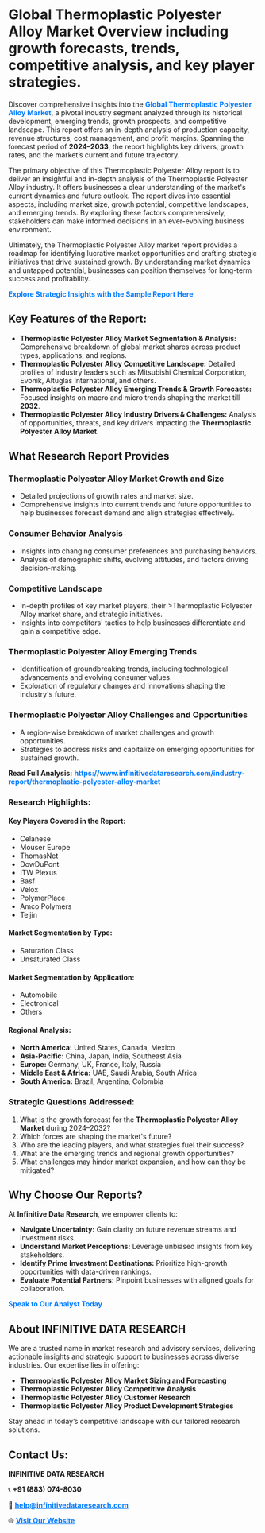 <h1>Global Thermoplastic Polyester Alloy Market Overview including growth forecasts, trends, competitive analysis, and key player strategies.</h1>
<p>
Discover comprehensive insights into the 
<a href="https://www.infinitivedataresearch.com/industry-report/thermoplastic-polyester-alloy-market" rel="dofollow" style="color: #007BFF; text-decoration: none;"><strong>Global Thermoplastic Polyester Alloy Market</strong></a>, a pivotal industry segment analyzed through its historical development, emerging trends, growth prospects, and competitive landscape. This report offers an in-depth analysis of production capacity, revenue structures, cost management, and profit margins. Spanning the forecast period of <strong>2024–2033</strong>, the report highlights key drivers, growth rates, and the market’s current and future trajectory.
</p>
<p>
The primary objective of this Thermoplastic Polyester Alloy report is to deliver an insightful and in-depth analysis of the Thermoplastic Polyester Alloy industry. It offers businesses a clear understanding of the market's current dynamics and future outlook. The report dives into essential aspects, including market size, growth potential, competitive landscapes, and emerging trends. By exploring these factors comprehensively, stakeholders can make informed decisions in an ever-evolving business environment.
</p>
<p>
Ultimately, the Thermoplastic Polyester Alloy market report provides a roadmap for identifying lucrative market opportunities and crafting strategic initiatives that drive sustained growth. By understanding market dynamics and untapped potential, businesses can position themselves for long-term success and profitability.
</p>
<p>
<a href="https://www.infinitivedataresearch.com/request-sample/reportId=105756" style="color: #007BFF; text-decoration: none;"><strong>Explore Strategic Insights with the Sample Report Here</strong></a>
</p>

<h2>Key Features of the Report:</h2>
<ul>
<li><strong>Thermoplastic Polyester Alloy Market Segmentation & Analysis:</strong> Comprehensive breakdown of global market shares across product types, applications, and regions.</li>
<li><strong>Thermoplastic Polyester Alloy Competitive Landscape:</strong> Detailed profiles of industry leaders such as Mitsubishi Chemical Corporation, Evonik, Altuglas International, and others.</li>
<li><strong>Thermoplastic Polyester Alloy Emerging Trends & Growth Forecasts:</strong> Focused insights on macro and micro trends shaping the market till <strong>2032</strong>.</li>
<li><strong>Thermoplastic Polyester Alloy Industry Drivers & Challenges:</strong> Analysis of opportunities, threats, and key drivers impacting the <strong>Thermoplastic Polyester Alloy Market</strong>.</li>
</ul>

<h2>What Research Report Provides</h2>
<h3>Thermoplastic Polyester Alloy Market Growth and Size</h3>
<ul>
<li>Detailed projections of growth rates and market size.</li>
<li>Comprehensive insights into current trends and future opportunities to help businesses forecast demand and align strategies effectively.</li>
</ul>

<h3>Consumer Behavior Analysis</h3>
<ul>
<li>Insights into changing consumer preferences and purchasing behaviors.</li>
<li>Analysis of demographic shifts, evolving attitudes, and factors driving decision-making.</li>
</ul>

<h3>Competitive Landscape</h3>
<ul>
<li>In-depth profiles of key market players, their >Thermoplastic Polyester Alloy market share, and strategic initiatives.</li>
<li>Insights into competitors' tactics to help businesses differentiate and gain a competitive edge.</li>
</ul>

<h3>Thermoplastic Polyester Alloy Emerging Trends</h3>
<ul>
<li>Identification of groundbreaking trends, including technological advancements and evolving consumer values.</li>
<li>Exploration of regulatory changes and innovations shaping the industry's future.</li>
</ul>

<h3>Thermoplastic Polyester Alloy Challenges and Opportunities</h3>
<ul>
<li>A region-wise breakdown of market challenges and growth opportunities.</li>
<li>Strategies to address risks and capitalize on emerging opportunities for sustained growth.</li>
</ul>
<p><strong>Read Full Analysis:</strong> <a href="https://www.infinitivedataresearch.com/industry-report/thermoplastic-polyester-alloy-market" rel="dofollow" style="color: #007BFF; text-decoration: none;"><strong>https://www.infinitivedataresearch.com/industry-report/thermoplastic-polyester-alloy-market</strong></a></p>
<h3>Research Highlights:</h3>
<h4>Key Players Covered in the Report:</h4>
<ul><li>Celanese</li><li>Mouser Europe</li><li>ThomasNet</li><li>DowDuPont</li><li>ITW Plexus</li><li>Basf</li><li>Velox</li><li>PolymerPlace</li><li>Amco Polymers</li><li>Teijin</li></ul>
<h4>Market Segmentation by Type:</h4>
<ul><li>Saturation Class</li><li>Unsaturated Class</li></ul>
<h4>Market Segmentation by Application:</h4>
<ul><li>Automobile</li><li>Electronical</li><li>Others</li></ul>

<h4>Regional Analysis:</h4>
<ul>
<li><strong>North America:</strong> United States, Canada, Mexico</li>
<li><strong>Asia-Pacific:</strong> China, Japan, India, Southeast Asia</li>
<li><strong>Europe:</strong> Germany, UK, France, Italy, Russia</li>
<li><strong>Middle East & Africa:</strong> UAE, Saudi Arabia, South Africa</li>
<li><strong>South America:</strong> Brazil, Argentina, Colombia</li>
</ul>

<h3>Strategic Questions Addressed:</h3>
<ol>
<li>What is the growth forecast for the <strong>Thermoplastic Polyester Alloy Market</strong> during 2024–2032?</li>
<li>Which forces are shaping the market's future?</li>
<li>Who are the leading players, and what strategies fuel their success?</li>
<li>What are the emerging trends and regional growth opportunities?</li>
<li>What challenges may hinder market expansion, and how can they be mitigated?</li>
</ol>

<h2>Why Choose Our Reports?</h2>
<p>At <strong>Infinitive Data Research</strong>, we empower clients to:</p>
<ul>
<li><strong>Navigate Uncertainty:</strong> Gain clarity on future revenue streams and investment risks.</li>
<li><strong>Understand Market Perceptions:</strong> Leverage unbiased insights from key stakeholders.</li>
<li><strong>Identify Prime Investment Destinations:</strong> Prioritize high-growth opportunities with data-driven rankings.</li>
<li><strong>Evaluate Potential Partners:</strong> Pinpoint businesses with aligned goals for collaboration.</li>
</ul>
<p><a href="https://www.infinitivedataresearch.com/industry-report/thermoplastic-polyester-alloy-market" rel="dofollow" style="color: #007BFF; text-decoration: none;"><strong>Speak to Our Analyst Today</strong></a></p>

<h2>About INFINITIVE DATA RESEARCH</h2>
<p>We are a trusted name in market research and advisory services, delivering actionable insights and strategic support to businesses across diverse industries. Our expertise lies in offering:</p>
<ul>
<li><strong>Thermoplastic Polyester Alloy Market Sizing and Forecasting</strong></li>
<li><strong>Thermoplastic Polyester Alloy Competitive Analysis</strong></li>
<li><strong>Thermoplastic Polyester Alloy Customer Research</strong></li>
<li><strong>Thermoplastic Polyester Alloy Product Development Strategies</strong></li>
</ul>
<p>Stay ahead in today’s competitive landscape with our tailored research solutions.</p>

<h2>Contact Us:</h2>
<p><strong>INFINITIVE DATA RESEARCH</strong></p>
<p>📞 <strong>+91 (883) 074-8030</strong></p>
<p>📧 <strong><a href="mailto:help@infinitivedataresearch.com" style="color: #007BFF;">help@infinitivedataresearch.com</a></strong></p>
<p>🌐 <strong><a href="https://www.infinitivedataresearch.com" rel="dofollow" style="color: #007BFF;">Visit Our Website</a></strong></p>